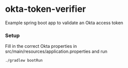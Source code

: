 # okta-token-verifier
Example spring boot app to validate an Okta access token
### Setup
Fill in the correct Okta properties in src/main/resources/application.properties and run

`./gradlew bootRun`